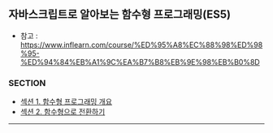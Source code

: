 ## 자바스크립트로 알아보는 함수형 프로그래밍(ES5)

* 참고 : https://www.inflearn.com/course/%ED%95%A8%EC%88%98%ED%98%95-%ED%94%84%EB%A1%9C%EA%B7%B8%EB%9E%98%EB%B0%8D

### SECTION

* [섹션 1. 함수형 프로그래밍 개요](https://github.com/Jang-oi/TIL/blob/main/Inflearn/Programming/Section1.md)
* [섹션 2. 함수형으로 전환하기](https://github.com/Jang-oi/TIL/blob/main/Inflearn/Programming/Section2.md)

---
